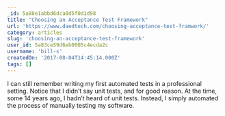 ```yaml
---
_id: 5a88e1abbd6dca0d5f0d1d98
title: "Choosing an Acceptance Test Framework"
url: 'https://www.daedtech.com/choosing-acceptance-test-framwork/'
category: articles
slug: 'choosing-an-acceptance-test-framework'
user_id: 5a83ce59d6eb0005c4ecda2c
username: 'bill-s'
createdOn: '2017-08-04T14:45:14.000Z'
tags: []
---
```


I can still remember writing my first automated tests in a professional setting.  Notice that I didn’t say unit tests, and for good reason.  At the time, some 14 years ago, I hadn’t heard of unit tests.  Instead, I simply automated the process of manually testing my software.
